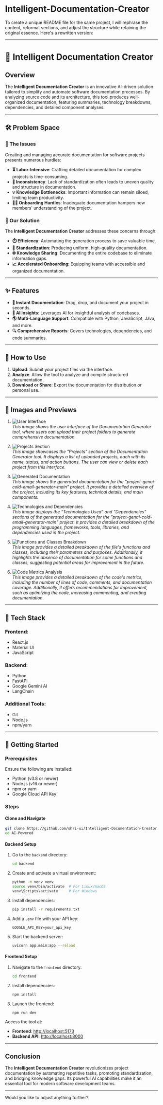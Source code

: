 # Intelligent-Documentation-Creator


To create a unique README file for the same project, I will rephrase the content, reformat sections, and adjust the structure while retaining the original essence. Here's a rewritten version:

---

# 🧠 Intelligent Documentation Creator  

## Overview  

The **Intelligent Documentation Creator** is an innovative AI-driven solution tailored to simplify and automate software documentation processes. By analyzing source code and its architecture, this tool produces well-organized documentation, featuring summaries, technology breakdowns, dependencies, and detailed component analyses.  

---

## 🛠️ Problem Space  

### 🚧 The Issues  

Creating and managing accurate documentation for software projects presents numerous hurdles:  

- **⏳ Labor-Intensive**: Crafting detailed documentation for complex projects is time-consuming.  
- **🔀 Inconsistency**: Lack of standardization often leads to uneven quality and structure in documentation.  
- **💡 Knowledge Bottlenecks**: Important information can remain siloed, limiting team productivity.  
- **🏃‍♂️ Onboarding Hurdles**: Inadequate documentation hampers new members' understanding of the project.  

### 🚀 Our Solution  

The **Intelligent Documentation Creator** addresses these concerns through:  

- **⏱️ Efficiency**: Automating the generation process to save valuable time.  
- **📝 Standardization**: Producing uniform, high-quality documentation.  
- **🌐 Knowledge Sharing**: Documenting the entire codebase to eliminate information gaps.  
- **📈 Accelerated Onboarding**: Equipping teams with accessible and organized documentation.  

---

## ✨ Features  

- **📄 Instant Documentation**: Drag, drop, and document your project in seconds.  
- **🤖 AI Insights**: Leverages AI for insightful analysis of codebases.  
- **🌎 Multi-Language Support**: Compatible with Python, JavaScript, Java, and more.  
- **🔍 Comprehensive Reports**: Covers technologies, dependencies, and code summaries.  

---

## 📖 How to Use  

1. **Upload**: Submit your project files via the interface.  
2. **Analyze**: Allow the tool to analyze and compile structured documentation.  
3. **Download or Share**: Export the documentation for distribution or personal use.  

---
## 🚀 Images and Previews  

1. ![User Interface](images/ui_overview.png)  
   *This image shows the user interface of the Documentation Generator tool, where users can upload their project folders to generate comprehensive documentation.*  

2. ![Projects Section](images/projects_section.png)  
   *This image showcases the "Projects" section of the Documentation Generator tool. It displays a list of uploaded projects, each with its name, status, and action buttons. The user can view or delete each project from this interface.*  

3. ![Generated Documentation](images/generated_docs.png)  
   *This image shows the generated documentation for the "project-genai-cold-email-generator-main" project. It provides a detailed overview of the project, including its key features, technical details, and main components.*  

4. ![Technologies and Dependencies](images/tech_and_dependencies.png)  
   *This image displays the "Technologies Used" and "Dependencies" sections of the generated documentation for the "project-genai-cold-email-generator-main" project. It provides a detailed breakdown of the programming languages, frameworks, tools, libraries, and dependencies used in the project.*  

5. ![Functions and Classes Breakdown](images/functions_classes_breakdown.png)  
   *This image provides a detailed breakdown of the file's functions and classes, including their parameters and purposes. Additionally, it highlights the absence of documentation for some functions and classes, suggesting potential areas for improvement in the future.*  

6. ![Code Metrics Analysis](images/code_metrics_analysis.png)  
   *This image provides a detailed breakdown of the code's metrics, including the number of lines of code, comments, and documentation coverage. Additionally, it offers recommendations for improvement, such as optimizing the code, increasing commenting, and creating documentation.*  

---

## 🔧 Tech Stack  

### Frontend:  
- React.js  
- Material UI  
- JavaScript  

### Backend:  
- Python  
- FastAPI  
- Google Gemini AI  
- LangChain  

### Additional Tools:  
- Git  
- Node.js  
- npm/yarn  

---

## 🏁 Getting Started  

### Prerequisites  

Ensure the following are installed:  
- Python (v3.8 or newer)  
- Node.js (v16 or newer)  
- npm or yarn  
- Google Cloud API Key  

### Steps  

#### Clone and Navigate  

```bash
git clone https://github.com/shri-ui/Intelligent-Documentation-Creator.git
cd AI-Powered
```

#### Backend Setup  

1. Go to the `backend` directory:  
   ```bash
   cd backend
   ```

2. Create and activate a virtual environment:  
   ```bash
   python -m venv venv  
   source venv/bin/activate  # For Linux/macOS  
   venv\Scripts\activate     # For Windows  
   ```

3. Install dependencies:  
   ```bash
   pip install -r requirements.txt
   ```

4. Add a `.env` file with your API key:  
   ```
   GOOGLE_API_KEY=your_api_key
   ```

5. Start the backend server:  
   ```bash
   uvicorn app.main:app --reload
   ```

#### Frontend Setup  

1. Navigate to the `frontend` directory:  
   ```bash
   cd frontend
   ```

2. Install dependencies:  
   ```bash
   npm install
   ```

3. Launch the frontend:  
   ```bash
   npm run dev
   ```

Access the tool at:  
- **Frontend**: [http://localhost:5173](http://localhost:5173)  
- **Backend API**: [http://localhost:8000](http://localhost:8000)  

---

## Conclusion  

The **Intelligent Documentation Creator** revolutionizes project documentation by automating repetitive tasks, promoting standardization, and bridging knowledge gaps. Its powerful AI capabilities make it an essential tool for modern software development teams.  

---

Would you like to adjust anything further?
